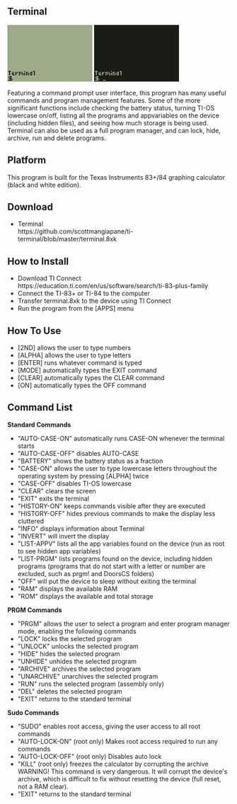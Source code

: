 ## Terminal

<img src="screenshot-1.gif" width="192">
<img src="screenshot-2.gif" width="192">

Featuring a command prompt user interface, this program has many useful commands and program management features. Some of the more significant functions include checking the battery status, turning TI-OS lowercase on/off, listing all the programs and appvariables on the device (including hidden files), and seeing how much storage is being used. Terminal can also be used as a full program manager, and can lock, hide, archive, run and delete programs.

## Platform

This program is built for the Texas Instruments 83+/84 graphing calculator (black and white edition).

## Download

<ul>
<li>Terminal<br>https://github.com/scottmangiapane/ti-terminal/blob/master/terminal.8xk</li>
</ul>

## How to Install

<ul>
<li>Download TI Connect<br>https://education.ti.com/en/us/software/search/ti-83-plus-family</li>
<li>Connect the TI-83+ or TI-84 to the computer</li>
<li>Transfer terminal.8xk to the device using TI Connect</li>
<li>Run the program from the [APPS] menu</li>
</ul>

## How To Use

<ul>
<li>[2ND] allows the user to type numbers</li>
<li>[ALPHA] allows the user to type letters</li>
<li>[ENTER] runs whatever command is typed</li>
<li>[MODE] automatically types the EXIT command</li>
<li>[CLEAR] automatically types the CLEAR command</li>
<li>[ON] automatically types the OFF command</li>
</ul>

## Command List

**Standard Commands**

<ul>
<li>"AUTO-CASE-ON" automatically runs CASE-ON whenever the terminal starts</li>
<li>"AUTO-CASE-OFF" disables AUTO-CASE</li>
<li>"BATTERY" shows the battery status as a fraction</li>
<li>"CASE-ON" allows the user to type lowercase letters throughout the operating system by pressing [ALPHA] twice</li>
<li>"CASE-OFF" disables TI-OS lowercase</li>
<li>"CLEAR" clears the screen</li>
<li>"EXIT" exits the terminal</li>
<li>"HISTORY-ON" keeps commands visible after they are executed</li>
<li>"HISTORY-OFF" hides previous commands to make the display less cluttered</li>
<li>"INFO" displays information about Terminal</li>
<li>"INVERT" will invert the display</li>
<li>"LIST-APPV" lists all the app variables found on the device (run as root to see hidden app variables)</li>
<li>"LIST-PRGM" lists programs found on the device, including hidden programs (programs that do not start with a letter or number are excluded, such as prgm! and DoorsCS folders)</li>
<li>"OFF" will put the device to sleep without exiting the terminal</li>
<li>"RAM" displays the available RAM</li>
<li>"ROM" displays the available and total storage</li>
</ul>

**PRGM Commands**
<ul>
<li>"PRGM" allows the user to select a program and enter program manager mode, enabling the following commands</li>
<li>"LOCK" locks the selected program</li>
<li>"UNLOCK" unlocks the selected program</li>
<li>"HIDE" hides the selected program</li>
<li>"UNHIDE" unhides the selected program</li>
<li>"ARCHIVE" archives the selected program</li>
<li>"UNARCHIVE" unarchives the selected program</li>
<li>"RUN" runs the selected program (assembly only)</li>
<li>"DEL" deletes the selected program</li>
<li>"EXIT" returns to the standard terminal</li>
</ul>

**Sudo Commands**
<ul>
<li>"SUDO" enables root access, giving the user access to all root commands</li>
<li>"AUTO-LOCK-ON" (root only) Makes root access required to run any commands</li>
<li>"AUTO-LOCK-OFF" (root only) Disables auto lock</li>
<li>"KILL" (root only) freezes the calculator by corrupting the archive<br>WARNING! This command is very dangerous. It will corrupt the device's archive, which is difficult to fix without resetting the device (full reset, not a RAM clear).</li>
<li>"EXIT" returns to the standard terminal</li>
</ul>
